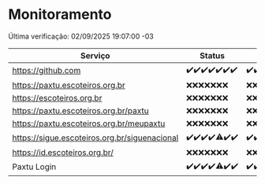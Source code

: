 # Monitoramento

Última verificação: 02/09/2025 19:07:00 -03

|Serviço|Status|Últimas 24h|
|---|---|---|
|https://github.com|<span title="2025-08-26: OK=23">✔️</span><span title="2025-08-27: OK=23">✔️</span><span title="2025-08-28: OK=23">✔️</span><span title="2025-08-29: OK=23">✔️</span><span title="2025-08-30: OK=23">✔️</span><span title="2025-08-31: OK=23">✔️</span><span title="2025-09-01: OK=21">✔️</span>|<span title="01/09/2025 19:08:00 -03 : 200">✔️</span><span title="01/09/2025 20:08:00 -03 : 200">✔️</span><span title="01/09/2025 21:45:00 -03 : 200">✔️</span><span title="01/09/2025 23:21:00 -03 : 200">✔️</span><span title="02/09/2025 00:32:00 -03 : 200">✔️</span><span title="02/09/2025 01:11:00 -03 : 200">✔️</span><span title="02/09/2025 02:10:00 -03 : 200">✔️</span><span title="02/09/2025 03:15:00 -03 : 200">✔️</span><span title="02/09/2025 04:09:00 -03 : 200">✔️</span><span title="02/09/2025 05:13:00 -03 : 200">✔️</span><span title="02/09/2025 06:10:00 -03 : 200">✔️</span><span title="02/09/2025 07:10:00 -03 : 200">✔️</span><span title="02/09/2025 08:08:00 -03 : 200">✔️</span><span title="02/09/2025 09:18:00 -03 : 200">✔️</span><span title="02/09/2025 10:22:00 -03 : 200">✔️</span><span title="02/09/2025 11:09:00 -03 : 200">✔️</span><span title="02/09/2025 12:09:00 -03 : 200">✔️</span><span title="02/09/2025 13:11:00 -03 : 200">✔️</span><span title="02/09/2025 14:08:00 -03 : 200">✔️</span><span title="02/09/2025 15:11:00 -03 : 200">✔️</span><span title="02/09/2025 16:06:00 -03 : 200">✔️</span><span title="02/09/2025 17:09:00 -03 : 200">✔️</span><span title="02/09/2025 18:07:00 -03 : 200">✔️</span><span title="02/09/2025 19:07:00 -03 : 200">✔️</span>|
|https://paxtu.escoteiros.org.br|<span title="2025-08-26: Falhas=23">❌</span><span title="2025-08-27: Falhas=23">❌</span><span title="2025-08-28: Falhas=23">❌</span><span title="2025-08-29: Falhas=23">❌</span><span title="2025-08-30: Falhas=23">❌</span><span title="2025-08-31: Falhas=23">❌</span><span title="2025-09-01: Falhas=21">❌</span>|<span title="01/09/2025 19:08:00 -03 : 403">❌</span><span title="01/09/2025 20:08:00 -03 : 403">❌</span><span title="01/09/2025 21:45:00 -03 : 403">❌</span><span title="01/09/2025 23:21:00 -03 : 403">❌</span><span title="02/09/2025 00:32:00 -03 : 403">❌</span><span title="02/09/2025 01:11:00 -03 : 403">❌</span><span title="02/09/2025 02:10:00 -03 : 403">❌</span><span title="02/09/2025 03:15:00 -03 : 403">❌</span><span title="02/09/2025 04:09:00 -03 : 403">❌</span><span title="02/09/2025 05:13:00 -03 : 403">❌</span><span title="02/09/2025 06:10:00 -03 : 403">❌</span><span title="02/09/2025 07:10:00 -03 : 403">❌</span><span title="02/09/2025 08:08:00 -03 : 403">❌</span><span title="02/09/2025 09:18:00 -03 : 403">❌</span><span title="02/09/2025 10:22:00 -03 : 403">❌</span><span title="02/09/2025 11:09:00 -03 : 403">❌</span><span title="02/09/2025 12:09:00 -03 : 403">❌</span><span title="02/09/2025 13:11:00 -03 : 403">❌</span><span title="02/09/2025 14:08:00 -03 : 403">❌</span><span title="02/09/2025 15:11:00 -03 : 403">❌</span><span title="02/09/2025 16:06:00 -03 : 403">❌</span><span title="02/09/2025 17:09:00 -03 : 403">❌</span><span title="02/09/2025 18:07:00 -03 : 403">❌</span><span title="02/09/2025 19:07:00 -03 : 403">❌</span>|
|https://escoteiros.org.br|<span title="2025-08-26: Falhas=23">❌</span><span title="2025-08-27: Falhas=23">❌</span><span title="2025-08-28: Falhas=23">❌</span><span title="2025-08-29: Falhas=23">❌</span><span title="2025-08-30: Falhas=23">❌</span><span title="2025-08-31: Falhas=23">❌</span><span title="2025-09-01: Falhas=21">❌</span>|<span title="01/09/2025 19:08:00 -03 : 403">❌</span><span title="01/09/2025 20:08:00 -03 : 403">❌</span><span title="01/09/2025 21:45:00 -03 : 403">❌</span><span title="01/09/2025 23:21:00 -03 : 403">❌</span><span title="02/09/2025 00:32:00 -03 : 403">❌</span><span title="02/09/2025 01:11:00 -03 : 403">❌</span><span title="02/09/2025 02:10:00 -03 : 403">❌</span><span title="02/09/2025 03:15:00 -03 : 403">❌</span><span title="02/09/2025 04:09:00 -03 : 403">❌</span><span title="02/09/2025 05:13:00 -03 : 403">❌</span><span title="02/09/2025 06:10:00 -03 : 403">❌</span><span title="02/09/2025 07:10:00 -03 : 403">❌</span><span title="02/09/2025 08:08:00 -03 : 403">❌</span><span title="02/09/2025 09:18:00 -03 : 403">❌</span><span title="02/09/2025 10:22:00 -03 : 403">❌</span><span title="02/09/2025 11:09:00 -03 : 403">❌</span><span title="02/09/2025 12:09:00 -03 : 403">❌</span><span title="02/09/2025 13:11:00 -03 : 403">❌</span><span title="02/09/2025 14:08:00 -03 : 403">❌</span><span title="02/09/2025 15:11:00 -03 : 403">❌</span><span title="02/09/2025 16:06:00 -03 : 403">❌</span><span title="02/09/2025 17:09:00 -03 : 403">❌</span><span title="02/09/2025 18:07:00 -03 : 403">❌</span><span title="02/09/2025 19:07:00 -03 : 403">❌</span>|
|https://paxtu.escoteiros.org.br/paxtu|<span title="2025-08-26: Falhas=23">❌</span><span title="2025-08-27: Falhas=23">❌</span><span title="2025-08-28: Falhas=23">❌</span><span title="2025-08-29: Falhas=23">❌</span><span title="2025-08-30: Falhas=23">❌</span><span title="2025-08-31: Falhas=23">❌</span><span title="2025-09-01: Falhas=21">❌</span>|<span title="01/09/2025 19:08:00 -03 : 403">❌</span><span title="01/09/2025 20:08:00 -03 : 403">❌</span><span title="01/09/2025 21:45:00 -03 : 403">❌</span><span title="01/09/2025 23:21:00 -03 : 403">❌</span><span title="02/09/2025 00:32:00 -03 : 403">❌</span><span title="02/09/2025 01:11:00 -03 : 403">❌</span><span title="02/09/2025 02:10:00 -03 : 403">❌</span><span title="02/09/2025 03:15:00 -03 : 403">❌</span><span title="02/09/2025 04:09:00 -03 : 403">❌</span><span title="02/09/2025 05:13:00 -03 : 403">❌</span><span title="02/09/2025 06:10:00 -03 : 403">❌</span><span title="02/09/2025 07:10:00 -03 : 403">❌</span><span title="02/09/2025 08:08:00 -03 : 403">❌</span><span title="02/09/2025 09:18:00 -03 : 403">❌</span><span title="02/09/2025 10:22:00 -03 : 403">❌</span><span title="02/09/2025 11:09:00 -03 : 403">❌</span><span title="02/09/2025 12:09:00 -03 : 403">❌</span><span title="02/09/2025 13:11:00 -03 : 403">❌</span><span title="02/09/2025 14:08:00 -03 : 403">❌</span><span title="02/09/2025 15:11:00 -03 : 403">❌</span><span title="02/09/2025 16:06:00 -03 : 403">❌</span><span title="02/09/2025 17:09:00 -03 : 403">❌</span><span title="02/09/2025 18:07:00 -03 : 403">❌</span><span title="02/09/2025 19:07:00 -03 : 403">❌</span>|
|https://paxtu.escoteiros.org.br/meupaxtu|<span title="2025-08-26: Falhas=23">❌</span><span title="2025-08-27: Falhas=23">❌</span><span title="2025-08-28: Falhas=23">❌</span><span title="2025-08-29: Falhas=23">❌</span><span title="2025-08-30: Falhas=23">❌</span><span title="2025-08-31: Falhas=23">❌</span><span title="2025-09-01: Falhas=21">❌</span>|<span title="01/09/2025 19:08:00 -03 : 403">❌</span><span title="01/09/2025 20:08:00 -03 : 403">❌</span><span title="01/09/2025 21:45:00 -03 : 403">❌</span><span title="01/09/2025 23:21:00 -03 : 403">❌</span><span title="02/09/2025 00:32:00 -03 : 403">❌</span><span title="02/09/2025 01:11:00 -03 : 403">❌</span><span title="02/09/2025 02:10:00 -03 : 403">❌</span><span title="02/09/2025 03:15:00 -03 : 403">❌</span><span title="02/09/2025 04:09:00 -03 : 403">❌</span><span title="02/09/2025 05:13:00 -03 : 403">❌</span><span title="02/09/2025 06:10:00 -03 : 403">❌</span><span title="02/09/2025 07:10:00 -03 : 403">❌</span><span title="02/09/2025 08:08:00 -03 : 403">❌</span><span title="02/09/2025 09:18:00 -03 : 403">❌</span><span title="02/09/2025 10:22:00 -03 : 403">❌</span><span title="02/09/2025 11:09:00 -03 : 403">❌</span><span title="02/09/2025 12:09:00 -03 : 403">❌</span><span title="02/09/2025 13:11:00 -03 : 403">❌</span><span title="02/09/2025 14:08:00 -03 : 403">❌</span><span title="02/09/2025 15:11:00 -03 : 403">❌</span><span title="02/09/2025 16:06:00 -03 : 403">❌</span><span title="02/09/2025 17:09:00 -03 : 403">❌</span><span title="02/09/2025 18:07:00 -03 : 403">❌</span><span title="02/09/2025 19:07:00 -03 : 403">❌</span>|
|https://sigue.escoteiros.org.br/siguenacional|<span title="2025-08-26: OK=23">✔️</span><span title="2025-08-27: OK=23">✔️</span><span title="2025-08-28: OK=23">✔️</span><span title="2025-08-29: OK=23">✔️</span><span title="2025-08-30: OK=22, Falhas=1">⚠️</span><span title="2025-08-31: OK=23">✔️</span><span title="2025-09-01: OK=21">✔️</span>|<span title="01/09/2025 19:08:00 -03 : 200">✔️</span><span title="01/09/2025 20:08:00 -03 : 200">✔️</span><span title="01/09/2025 21:45:00 -03 : 200">✔️</span><span title="01/09/2025 23:21:00 -03 : 200">✔️</span><span title="02/09/2025 00:32:00 -03 : 200">✔️</span><span title="02/09/2025 01:11:00 -03 : 200">✔️</span><span title="02/09/2025 02:10:00 -03 : 200">✔️</span><span title="02/09/2025 03:15:00 -03 : 200">✔️</span><span title="02/09/2025 04:09:00 -03 : 200">✔️</span><span title="02/09/2025 05:13:00 -03 : 200">✔️</span><span title="02/09/2025 06:10:00 -03 : 200">✔️</span><span title="02/09/2025 07:10:00 -03 : 200">✔️</span><span title="02/09/2025 08:08:00 -03 : 200">✔️</span><span title="02/09/2025 09:18:00 -03 : 200">✔️</span><span title="02/09/2025 10:22:00 -03 : 200">✔️</span><span title="02/09/2025 11:09:00 -03 : 200">✔️</span><span title="02/09/2025 12:09:00 -03 : 200">✔️</span><span title="02/09/2025 13:11:00 -03 : 200">✔️</span><span title="02/09/2025 14:08:00 -03 : 200">✔️</span><span title="02/09/2025 15:11:00 -03 : 200">✔️</span><span title="02/09/2025 16:06:00 -03 : 200">✔️</span><span title="02/09/2025 17:09:00 -03 : 200">✔️</span><span title="02/09/2025 18:07:00 -03 : 200">✔️</span><span title="02/09/2025 19:07:00 -03 : 200">✔️</span>|
|https://id.escoteiros.org.br/|<span title="2025-08-26: Falhas=23">❌</span><span title="2025-08-27: Falhas=23">❌</span><span title="2025-08-28: Falhas=23">❌</span><span title="2025-08-29: Falhas=23">❌</span><span title="2025-08-30: Falhas=23">❌</span><span title="2025-08-31: Falhas=23">❌</span><span title="2025-09-01: Falhas=21">❌</span>|<span title="01/09/2025 19:08:00 -03 : 403">❌</span><span title="01/09/2025 20:08:00 -03 : 403">❌</span><span title="01/09/2025 21:45:00 -03 : 403">❌</span><span title="01/09/2025 23:21:00 -03 : 403">❌</span><span title="02/09/2025 00:32:00 -03 : 403">❌</span><span title="02/09/2025 01:11:00 -03 : 403">❌</span><span title="02/09/2025 02:10:00 -03 : 403">❌</span><span title="02/09/2025 03:15:00 -03 : 403">❌</span><span title="02/09/2025 04:09:00 -03 : 403">❌</span><span title="02/09/2025 05:13:00 -03 : 403">❌</span><span title="02/09/2025 06:10:00 -03 : 403">❌</span><span title="02/09/2025 07:10:00 -03 : 403">❌</span><span title="02/09/2025 08:08:00 -03 : 403">❌</span><span title="02/09/2025 09:18:00 -03 : 403">❌</span><span title="02/09/2025 10:22:00 -03 : 403">❌</span><span title="02/09/2025 11:09:00 -03 : 403">❌</span><span title="02/09/2025 12:09:00 -03 : 403">❌</span><span title="02/09/2025 13:11:00 -03 : 403">❌</span><span title="02/09/2025 14:08:00 -03 : 403">❌</span><span title="02/09/2025 15:11:00 -03 : 403">❌</span><span title="02/09/2025 16:06:00 -03 : 403">❌</span><span title="02/09/2025 17:09:00 -03 : 403">❌</span><span title="02/09/2025 18:07:00 -03 : 403">❌</span><span title="02/09/2025 19:07:00 -03 : 403">❌</span>|
|Paxtu Login|<span title="2025-08-26: OK=23">✔️</span><span title="2025-08-27: OK=23">✔️</span><span title="2025-08-28: OK=23">✔️</span><span title="2025-08-29: OK=23">✔️</span><span title="2025-08-30: OK=22, Falhas=1">⚠️</span><span title="2025-08-31: OK=23">✔️</span><span title="2025-09-01: OK=21">✔️</span>|<span title="01/09/2025 19:08:00 -03 : 200">✔️</span><span title="01/09/2025 20:08:00 -03 : 200">✔️</span><span title="01/09/2025 21:45:00 -03 : 200">✔️</span><span title="01/09/2025 23:22:00 -03 : 200">✔️</span><span title="02/09/2025 00:32:00 -03 : 200">✔️</span><span title="02/09/2025 01:11:00 -03 : 200">✔️</span><span title="02/09/2025 02:10:00 -03 : 200">✔️</span><span title="02/09/2025 03:15:00 -03 : 200">✔️</span><span title="02/09/2025 04:09:00 -03 : 200">✔️</span><span title="02/09/2025 05:13:00 -03 : 200">✔️</span><span title="02/09/2025 06:10:00 -03 : 200">✔️</span><span title="02/09/2025 07:10:00 -03 : 200">✔️</span><span title="02/09/2025 08:08:00 -03 : 200">✔️</span><span title="02/09/2025 09:18:00 -03 : 200">✔️</span><span title="02/09/2025 10:22:00 -03 : 200">✔️</span><span title="02/09/2025 11:09:00 -03 : 200">✔️</span><span title="02/09/2025 12:09:00 -03 : 200">✔️</span><span title="02/09/2025 13:11:00 -03 : 200">✔️</span><span title="02/09/2025 14:08:00 -03 : 200">✔️</span><span title="02/09/2025 15:11:00 -03 : 200">✔️</span><span title="02/09/2025 16:06:00 -03 : 200">✔️</span><span title="02/09/2025 17:09:00 -03 : 200">✔️</span><span title="02/09/2025 18:07:00 -03 : 200">✔️</span><span title="02/09/2025 19:07:00 -03 : 200">✔️</span>|
